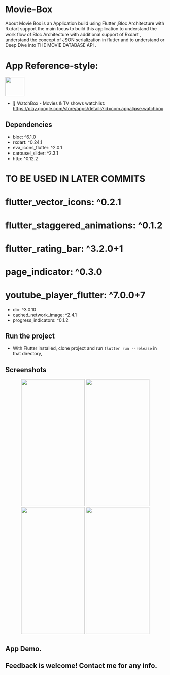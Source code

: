 # Movie-Box

About
Movie Box is an Application build using Flutter ,Bloc Architecture with Rxdart support the main focus to build this application to understand the work flow of Bloc Architecture with additional support of Rxdart , understand the concept of JSON serialization in flutter and to understand or Deep Dive into THE MOVIE DATABASE API .


# App Reference-style: 
<img src="https://play-lh.googleusercontent.com/V9xrTlC9frzQ1In54m0giltdq2vqWLOQS3TVAAn0Xywc0bCBQXzjMThNM09RV3SXdGw=s180-rw" width="60" height="60" />

- 📱 	WatchBox - Movies & TV shows watchlist: https://play.google.com/store/apps/details?id=com.appalipse.watchbox


## Dependencies 
 - bloc: ^6.1.0
 - rxdart: ^0.24.1
 - eva_icons_flutter: ^2.0.1
 - carousel_slider: ^2.3.1
 - http: ^0.12.2
  
  # TO BE USED IN LATER COMMITS

  # flutter_vector_icons: ^0.2.1
  # flutter_staggered_animations: ^0.1.2
  # flutter_rating_bar: ^3.2.0+1
  # page_indicator: ^0.3.0
  # youtube_player_flutter: ^7.0.0+7
  
 - dio: ^3.0.10
 - cached_network_image: ^2.4.1
 - progress_indicators: ^0.1.2
 
## Run the project
- With Flutter installed, clone project and run `flutter run --release` in that directory,


## Screenshots

<p align ="middle">
 <img src="https://user-images.githubusercontent.com/47661086/101058061-c033c080-35b2-11eb-8afe-653deb25c46e.jpg" width="200" height="400" />
<img src = "https://user-images.githubusercontent.com/47661086/101058072-c1fd8400-35b2-11eb-97e1-dfb57434250d.jpg" width="200" height="400" /> 
<img src ="https://user-images.githubusercontent.com/47661086/101058076-c3c74780-35b2-11eb-84b0-939f079f1a60.jpg" width="200" height="400"/>
<img src ="https://user-images.githubusercontent.com/47661086/101058094-c7f36500-35b2-11eb-97f7-5831b41c6314.jpg" width="200" height="400"/> 

</p>
 


## App Demo.
    

## Feedback is welcome! Contact me for any info.
